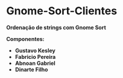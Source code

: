 # Gnome-Sort-Clientes
**Ordenação de strings com Gnome Sort**

**Componentes:**

* **Gustavo Kesley**
* **Fabricio Pereira**
* **Abnoan Gabriel**
* **Dinarte Filho**


